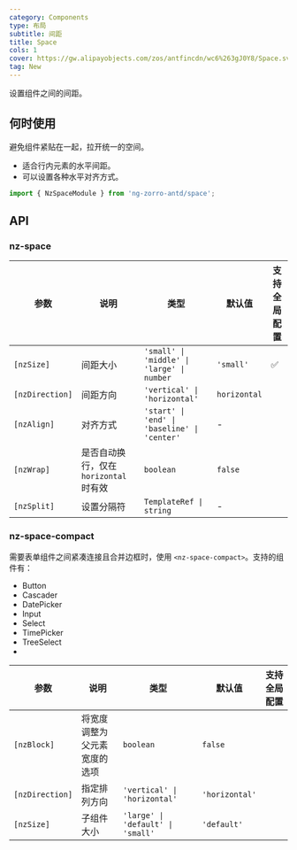 ```yaml
---
category: Components
type: 布局
subtitle: 间距
title: Space
cols: 1
cover: https://gw.alipayobjects.com/zos/antfincdn/wc6%263gJ0Y8/Space.svg
tag: New
---
```


设置组件之间的间距。

## 何时使用

避免组件紧贴在一起，拉开统一的空间。

- 适合行内元素的水平间距。
- 可以设置各种水平对齐方式。

```ts
import { NzSpaceModule } from 'ng-zorro-antd/space';
```

## API

### nz-space

| 参数            | 说明                                   | 类型                                         | 默认值       | 支持全局配置 |
| --------------- | -------------------------------------- | -------------------------------------------- | ------------ | ------------ |
| `[nzSize]`      | 间距大小                               | `'small' \| 'middle' \| 'large' \| number`   | `'small'`    | ✅            |
| `[nzDirection]` | 间距方向                               | `'vertical' \| 'horizontal'`                 | `horizontal` |              |
| `[nzAlign]`     | 对齐方式                               | `'start' \| 'end' \| 'baseline' \| 'center'` | -            |              |
| `[nzWrap]`      | 是否自动换行，仅在 `horizontal` 时有效 | `boolean`                                    | `false`      |              |
| `[nzSplit]`     | 设置分隔符                             | `TemplateRef \| string`                      | -            |              |

### nz-space-compact

需要表单组件之间紧凑连接且合并边框时，使用 `<nz-space-compact>`。支持的组件有：

- Button
- Cascader
- DatePicker
- Input
- Select
- TimePicker
- TreeSelect
-
| 参数            | 说明                         | 类型                              | 默认值         | 支持全局配置 |
| --------------- | ---------------------------- | --------------------------------- | -------------- | ------------ |
| `[nzBlock]`     | 将宽度调整为父元素宽度的选项 | `boolean`                         | `false`        |              |
| `[nzDirection]` | 指定排列方向                 | `'vertical' \| 'horizontal'`      | `'horizontal'` |              |
| `[nzSize]`      | 子组件大小                   | `'large' \| 'default' \| 'small'` | `'default'`    |              |
